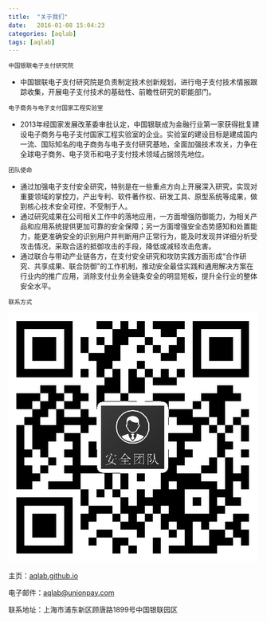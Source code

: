 ```yaml
---
title:  "关于我们"
date:   2016-01-08 15:04:23
categories: [aqlab]
tags: [aqlab]
---
```


``` ruby
中国银联电子支付研究院
```
* 中国银联电子支付研究院是负责制定技术创新规划，进行电子支付技术情报跟踪收集，开展电子支付技术的基础性、前瞻性研究的职能部门。

``` ruby
电子商务与电子支付国家工程实验室
```
* 2013年经国家发展改革委审批认定，中国银联成为金融行业第一家获得批复建设电子商务与电子支付国家工程实验室的企业。实验室的建设目标是建成国内一流、国际知名的电子商务与电子支付研究基地，全面加强技术攻关，力争在全球电子商务、电子货币和电子支付技术领域占据领先地位。

``` ruby
团队使命
```
* 通过加强电子支付安全研究，特别是在一些重点方向上开展深入研究，实现对重要领域的掌控力，产出专利、软件著作权、研发工具、原型系统等成果，做到核心技术安全可控，不受制于人。
* 通过研究成果在公司相关工作中的落地应用，一方面增强防御能力，为相关产品和应用系统提供更加可靠的安全保障；另一方面增强安全态势感知和处置能力，能更准确安全的识别用户并判断用户正常行为，能及时发现并详细分析受攻击情况，采取合适的抵御攻击的手段，降低或减轻攻击危害。
* 通过联合与带动产业链各方，在支付安全研究和攻防实践方面形成“合作研究、共享成果、联合防御”的工作机制，推动安全最佳实践和通用解决方案在行业内的推广应用，消除支付业务全链条安全的明显短板，提升全行业的整体安全水平。

``` ruby
联系方式
```
![二维码](/images/tdcode.png)

>
主页：[aqlab.github.io][blog]
>
电子邮件：[aqlab@unionpay.com][email]
>
联系地址：上海市浦东新区顾唐路1899号中国银联园区



[email]:      aqlab@unionpay.com
[blog]:      aqlab.github.io
